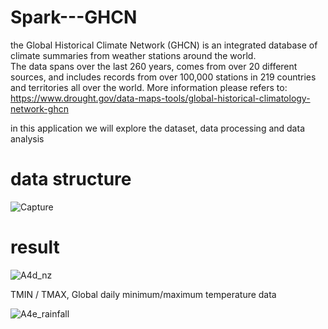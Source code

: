 # Spark---GHCN
the Global Historical Climate Network (GHCN) is an integrated database of climate summaries from weather stations around the world.  
The data spans over the last 260 years, comes from over 20 different sources, and includes records from over 100,000 stations in 219 
countries and territories all over the world. More information please refers to: https://www.drought.gov/data-maps-tools/global-historical-climatology-network-ghcn

in this application we will explore the dataset, data processing and data analysis

# data structure
![Capture](https://user-images.githubusercontent.com/107531850/173989763-d3b4dbec-670f-47bc-891b-c07672432681.PNG)

# result
![A4d_nz](https://user-images.githubusercontent.com/107531850/173990263-b5e9375e-2cce-4ca2-8e97-6565197ee5f6.png)

TMIN / TMAX, Global daily minimum/maximum temperature data 

![A4e_rainfall](https://user-images.githubusercontent.com/107531850/173990675-cb4b34af-d360-47cd-a6c9-b932eb43f7f0.png)



